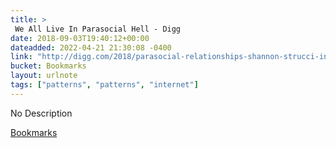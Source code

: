 ```yaml
---
title: > 
 We All Live In Parasocial Hell - Digg
date: 2018-09-03T19:40:12+00:00
dateadded: 2022-04-21 21:30:08 -0400
link: "http://digg.com/2018/parasocial-relationships-shannon-strucci-interview"
bucket: Bookmarks
layout: urlnote
tags: ["patterns", "patterns", "internet"]
--- 
```

No Description
 <!-- end excerpt --> 
<div class='bucket'><a class='internal-link' href='/buckets/bookmarks'>Bookmarks</a></div> 

